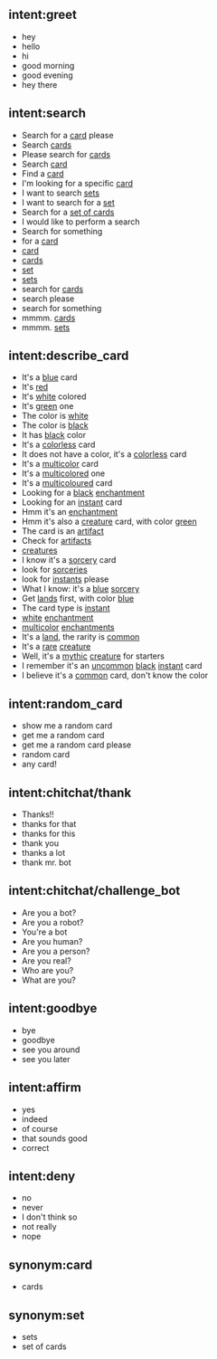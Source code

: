 ## intent:greet
- hey
- hello
- hi
- good morning
- good evening
- hey there

## intent:search
- Search for a [card](product) please
- Search [cards](product:card)
- Please search for [cards](product:card)
- Search [card](product)
- Find a [card](product)
- I'm looking for a specific [card](product)
- I want to search [sets](product:set)
- I want to search for a [set](product)
- Search for a [set of cards](product:set)
- I would like to perform a search
- Search for something
- for a [card](product)
- [card](product)
- [cards](product:card)
- [set](product)
- [sets](product:set)
- search for [cards](product:card)
- search please
- search for something
- mmmm. [cards](product:card)
- mmmm. [sets](product:set)

## intent:describe_card
- It's a [blue](card_color) card
- It's [red](card_color)
- It's [white](card_color) colored
- It's [green](card_color) one
- The color is [white](card_color)
- The color is [black](card_color)
- It has [black](card_color) color
- It's a [colorless](card_color) card
- It does not have a color, it's a [colorless](card_color) card
- It's a [multicolor](card_color) card
- It's a [multicolored](card_color:multicolor) one
- It's a [multicoloured](card_color:multicolor) card
- Looking for a [black](card_color) [enchantment](card_type)
- Looking for an [instant](card_type) card
- Hmm it's an [enchantment](card_type)
- Hmm it's also a [creature](card_type) card, with color [green](card_color)
- The card is an [artifact](card_type)
- Check for [artifacts](card_type:artifact)
- [creatures](card_type:creature)
- I know it's a [sorcery](card_type) card
- look for [sorceries](card_type:sorcery)
- look for [instants](card_type:instant) please
- What I know: it's a [blue](card_color) [sorcery](card_type)
- Get [lands](card_type:land) first, with color [blue](card_color)
- The card type is [instant](card_type)
- [white](card_color) [enchantment](card_type)
- [multicolor](card_color) [enchantments](card_type:enchantment)
- It's a [land](card_type), the rarity is [common](card_rarity)
- It's a [rare](card_rarity) [creature](card_type)
- Well, it's a [mythic](card_rarity) [creature](card_type) for starters
- I remember it's an [uncommon](card_rarity) [black](card_color) [instant](card_type) card
- I believe it's a [common](card_rarity) card, don't know the color

## intent:random_card
- show me a random card
- get me a random card
- get me a random card please
- random card
- any card!

## intent:chitchat/thank
- Thanks!!
- thanks for that
- thanks for this
- thank you
- thanks a lot
- thank mr. bot

## intent:chitchat/challenge_bot
- Are you a bot?
- Are you a robot?
- You're a bot
- Are you human?
- Are you a person?
- Are you real?
- Who are you?
- What are you?

## intent:goodbye
- bye
- goodbye
- see you around
- see you later

## intent:affirm
- yes
- indeed
- of course
- that sounds good
- correct

## intent:deny
- no
- never
- I don't think so
- not really
- nope

## synonym:card
- cards

## synonym:set
- sets
- set of cards
